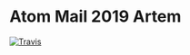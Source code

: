 # Atom Mail 2019 Artem
[![Travis][build-badge]][build]

[build-badge]: https://img.shields.io/travis/aeroshev/2019-2-Atom-Frontend-A-Eroshev/master.png?style=flat-square
[build]: https://travis-ci.com/aeroshev/2019-2-Atom-Frontend-A-Eroshev.svg?branch=master

